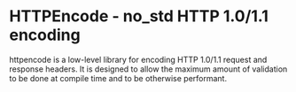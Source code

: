 # HTTPEncode - no_std HTTP 1.0/1.1 encoding

httpencode is a low-level library for encoding HTTP 1.0/1.1 request
and response headers. It is designed to allow the maximum amount of
validation to be done at compile time and to be otherwise performant.
